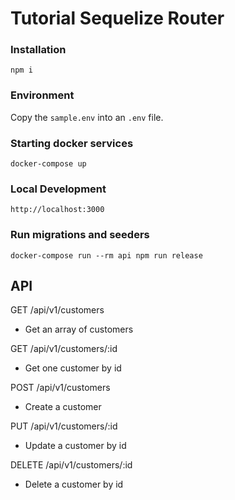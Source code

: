 # Tutorial Sequelize Router

### Installation

```
npm i
```

### Environment

Copy the `sample.env` into an `.env` file.

### Starting docker services

```
docker-compose up
```

### Local Development

```
http://localhost:3000
```

### Run migrations and seeders

```
docker-compose run --rm api npm run release
```

## API

GET /api/v1/customers

- Get an array of customers

GET /api/v1/customers/:id

- Get one customer by id

POST /api/v1/customers

- Create a customer

PUT /api/v1/customers/:id

- Update a customer by id

DELETE /api/v1/customers/:id

- Delete a customer by id
